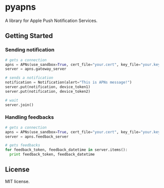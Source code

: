 # pyapns

A library for Apple Push Notification Services.

## Getting Started

### Sending notification

```python
# gets a connection
apns = APNs(use_sandbox=True, cert_file="your.cert", key_file="your.key")
server = apns.gateway_server

# sends a notification
notification = Notification(alert="This is APNs message!")
server.put(notification, device_token1)
server.put(notification, device_token2)

# wait
server.join()
```

### Handling feedbacks

```python
# gets a connection
apns = APNs(use_sandbox=True, cert_file="your.cert", key_file="your.key")
server = apns.feedback_server

# gets feedbacks
for feedback_token, feedback_datetime in server.items():
  print feedback_token, feedback_datetime
```

## License

MIT license.
